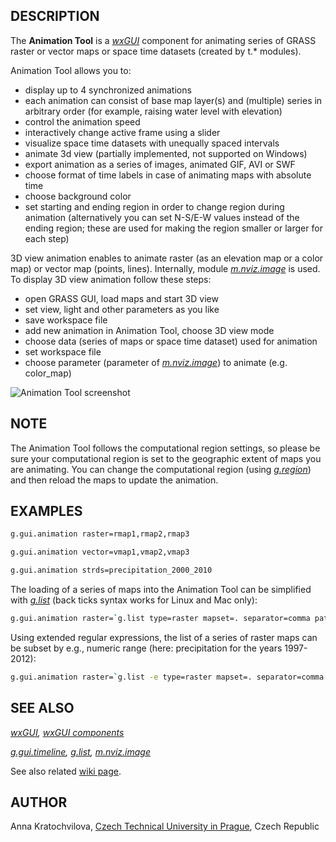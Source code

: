 ## DESCRIPTION

The **Animation Tool** is a *[wxGUI](wxGUI.md)* component for animating
series of GRASS raster or vector maps or space time datasets (created by
t.\* modules).

Animation Tool allows you to:

- display up to 4 synchronized animations
- each animation can consist of base map layer(s) and (multiple) series
  in arbitrary order (for example, raising water level with elevation)
- control the animation speed
- interactively change active frame using a slider
- visualize space time datasets with unequally spaced intervals
- animate 3d view (partially implemented, not supported on Windows)
- export animation as a series of images, animated GIF, AVI or SWF
- choose format of time labels in case of animating maps with absolute
  time
- choose background color
- set starting and ending region in order to change region during
  animation (alternatively you can set N-S/E-W values instead of the
  ending region; these are used for making the region smaller or larger
  for each step)

3D view animation enables to animate raster (as an elevation map or a
color map) or vector map (points, lines). Internally, module
*[m.nviz.image](m.nviz.image.md)* is used. To display 3D view animation
follow these steps:

- open GRASS GUI, load maps and start 3D view
- set view, light and other parameters as you like
- save workspace file
- add new animation in Animation Tool, choose 3D view mode
- choose data (series of maps or space time dataset) used for animation
- set workspace file
- choose parameter (parameter of *[m.nviz.image](m.nviz.image.md)*) to
  animate (e.g. color_map)

<img src="wxGUI_animation_tool.jpg" data-border="1"
alt="Animation Tool screenshot" />  
  
## NOTE

The Animation Tool follows the computational region settings, so please
be sure your computational region is set to the geographic extent of
maps you are animating. You can change the computational region (using
*[g.region](g.region.md)*) and then reload the maps to update the
animation.

## EXAMPLES

```sh
g.gui.animation raster=rmap1,rmap2,rmap3

g.gui.animation vector=vmap1,vmap2,vmap3

g.gui.animation strds=precipitation_2000_2010
```

The loading of a series of maps into the Animation Tool can be
simplified with *[g.list](g.list.md)* (back ticks syntax works for Linux
and Mac only):

```sh
g.gui.animation raster=`g.list type=raster mapset=. separator=comma pattern="precip*"`
```

Using extended regular expressions, the list of a series of raster maps
can be subset by e.g., numeric range (here: precipitation for the years
1997-2012):

```sh
g.gui.animation raster=`g.list -e type=raster mapset=. separator=comma pattern="precip_total.(199[7-9]|200[0-9]|201[0-2]).sum"`
```

## SEE ALSO

*[wxGUI](wxGUI.md), [wxGUI components](wxGUI.components.md)*

*[g.gui.timeline](g.gui.timeline.md), [g.list](g.list.md),
[m.nviz.image](m.nviz.image.md)*

See also related [wiki
page](https://grasswiki.osgeo.org/wiki/WxGUI_Animation_Tool).

## AUTHOR

Anna Kratochvilova, [Czech Technical University in
Prague](https://www.cvut.cz), Czech Republic
